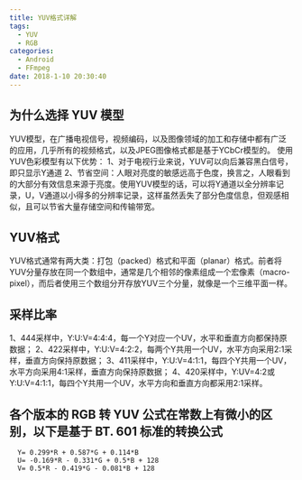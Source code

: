 ```yaml
---
title: YUV格式详解
tags:
  - YUV
  - RGB
categories:
  - Android
  - FFmpeg
date: 2018-1-10 20:30:40
---
```


## 为什么选择 YUV 模型
YUV模型，在广播电视信号，视频编码，以及图像领域的加工和存储中都有广泛的应用，几乎所有的视频格式，以及JPEG图像格式都是基于YCbCr模型的。
使用YUV色彩模型有以下优势：
1、对于电视行业来说，YUV可以向后兼容黑白信号，即只显示Y通道
2、节省空间：人眼对亮度的敏感远高于色度，换言之，人眼看到的大部分有效信息来源于亮度。使用YUV模型的话，可以将Y通道以全分辨率记录，U，V通道以小得多的分辨率记录，这样虽然丢失了部分色度信息，但观感相似，且可以节省大量存储空间和传输带宽。

## YUV格式
YUV格式通常有两大类：打包（packed）格式和平面（planar）格式。前者将YUV分量存放在同一个数组中，通常是几个相邻的像素组成一个宏像素（macro-pixel），而后者使用三个数组分开存放YUV三个分量，就像是一个三维平面一样。

## 采样比率
1、444采样中，Y:U:V=4:4:4，每一个Y对应一个UV，水平和垂直方向都保持原数据；
2、422采样中，Y:U:V=4:2:2，每两个Y共用一个UV，水平方向采用2:1采样，垂直方向保持原数据；
3、411采样中，Y:U:V=4:1:1，每四个Y共用一个UV，水平方向采用4:1采样，垂直方向保持原数据；
4、420采样中，Y:UV=4:2或Y:U:V=4:1:1，每四个Y共用一个UV，水平方向和垂直方向都采用2:1采样。

## 各个版本的 RGB 转 YUV 公式在常数上有微小的区别，以下是基于 BT. 601 标准的转换公式
```
  Y= 0.299*R + 0.587*G + 0.114*B
  U= -0.169*R - 0.331*G + 0.5*B + 128
  V= 0.5*R - 0.419*G - 0.081*B + 128
```

